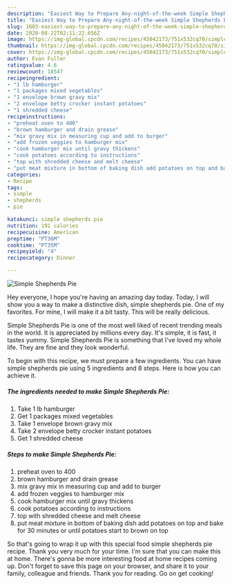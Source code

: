 ```yaml
---
description: "Easiest Way to Prepare Any-night-of-the-week Simple Shepherds Pie"
title: "Easiest Way to Prepare Any-night-of-the-week Simple Shepherds Pie"
slug: 1603-easiest-way-to-prepare-any-night-of-the-week-simple-shepherds-pie
date: 2020-08-22T02:11:22.656Z
image: https://img-global.cpcdn.com/recipes/45042173/751x532cq70/simple-shepherds-pie-recipe-main-photo.jpg
thumbnail: https://img-global.cpcdn.com/recipes/45042173/751x532cq70/simple-shepherds-pie-recipe-main-photo.jpg
cover: https://img-global.cpcdn.com/recipes/45042173/751x532cq70/simple-shepherds-pie-recipe-main-photo.jpg
author: Evan Fuller
ratingvalue: 4.6
reviewcount: 18547
recipeingredient:
- "1 lb hamburger"
- "1 packages mixed vegetables"
- "1 envelope brown gravy mix"
- "2 envelope betty crocker instant potatoes"
- "1 shredded cheese"
recipeinstructions:
- "preheat oven to 400"
- "brown hamburger and drain grease"
- "mix gravy mix in measuring cup and add to burger"
- "add frozen veggies to hamburger mix"
- "cook hamburger mix until gravy thickens"
- "cook potatoes according to instructions"
- "top with shredded cheese and melt cheese"
- "put meat mixture in bottom of baking dish add potatoes on top and bake for 30 minutes or until potatoes start to brown on top"
categories:
- Recipe
tags:
- simple
- shepherds
- pie

katakunci: simple shepherds pie 
nutrition: 191 calories
recipecuisine: American
preptime: "PT36M"
cooktime: "PT35M"
recipeyield: "4"
recipecategory: Dinner

---
```



![Simple Shepherds Pie](https://img-global.cpcdn.com/recipes/45042173/751x532cq70/simple-shepherds-pie-recipe-main-photo.jpg)

Hey everyone, I hope you're having an amazing day today. Today, I will show you a way to make a distinctive dish, simple shepherds pie. One of my favorites. For mine, I will make it a bit tasty. This will be really delicious.



Simple Shepherds Pie is one of the most well liked of recent trending meals in the world. It is appreciated by millions every day. It's simple, it is fast, it tastes yummy. Simple Shepherds Pie is something that I've loved my whole life. They are fine and they look wonderful.


To begin with this recipe, we must prepare a few ingredients. You can have simple shepherds pie using 5 ingredients and 8 steps. Here is how you can achieve it.

<!--inarticleads1-->

##### The ingredients needed to make Simple Shepherds Pie:

1. Take 1 lb hamburger
1. Get 1 packages mixed vegetables
1. Take 1 envelope brown gravy mix
1. Take 2 envelope betty crocker instant potatoes
1. Get 1 shredded cheese




<!--inarticleads2-->

##### Steps to make Simple Shepherds Pie:

1. preheat oven to 400
1. brown hamburger and drain grease
1. mix gravy mix in measuring cup and add to burger
1. add frozen veggies to hamburger mix
1. cook hamburger mix until gravy thickens
1. cook potatoes according to instructions
1. top with shredded cheese and melt cheese
1. put meat mixture in bottom of baking dish add potatoes on top and bake for 30 minutes or until potatoes start to brown on top




So that's going to wrap it up with this special food simple shepherds pie recipe. Thank you very much for your time. I'm sure that you can make this at home. There's gonna be more interesting food at home recipes coming up. Don't forget to save this page on your browser, and share it to your family, colleague and friends. Thank you for reading. Go on get cooking!
